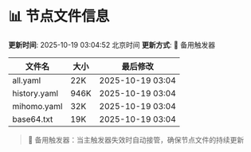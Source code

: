 # 📊 节点文件信息

**更新时间**: 2025-10-19 03:04:52 北京时间
**更新方式**: 🔄 备用触发器

| 文件名 | 大小 | 最后修改 |
|--------|------|----------|
| all.yaml | 22K | 2025-10-19 03:04 |
| history.yaml | 946K | 2025-10-19 03:04 |
| mihomo.yaml | 32K | 2025-10-19 03:04 |
| base64.txt | 19K | 2025-10-19 03:04 |

> 🔄 备用触发器：当主触发器失效时自动接管，确保节点文件的持续更新
